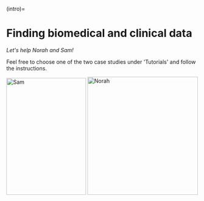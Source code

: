 (intro)=
# Finding biomedical and clinical data

_Let's help Norah and Sam!_

Feel free to choose one of the two case studies under 'Tutorials' and follow the instructions.

<img width="209" height="308" alt="Sam" src="https://github.com/user-attachments/assets/dcebf37d-bb3e-42e2-b179-f45050ab4718" title="Sam" />

<img width="290" height="311" alt="Norah" src="https://github.com/user-attachments/assets/122adaef-2b09-493c-a50e-c7c09bad157c" title="Norah" />
